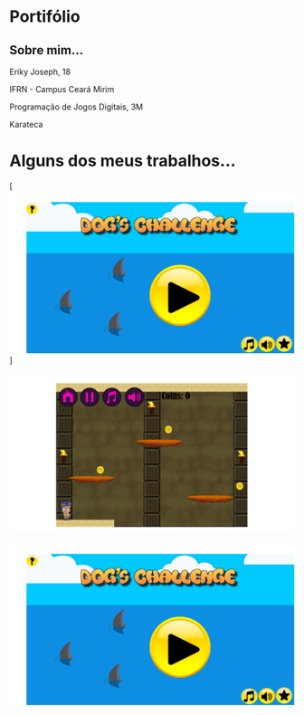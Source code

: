 # Portifólio

## Sobre mim...
Eriky Joseph, 18

IFRN - Campus Ceará Mirim 

Programação de Jogos Digitais, 3M 

Karateca 

# Alguns dos meus trabalhos... 

<a href="https://ruanaffff.github.io/CAOZINHOGUB/" target = "_blank" > [[![imagem](jogo.png)](https://ruanaffff.github.io/CAOZINHOGUB/)]<a/>

<a href = "https://hadssajordana7.github.io/earthhalf/" target = "_blank" > [![imagem](Jogo2.png)](https://hadssajordana7.github.io/earthhalf/)


<a href = "_endereço_" target = "_blank" > [![imagem](jogo.png)](https://ruanaffff.github.io/CAOZINHOGUB/)
